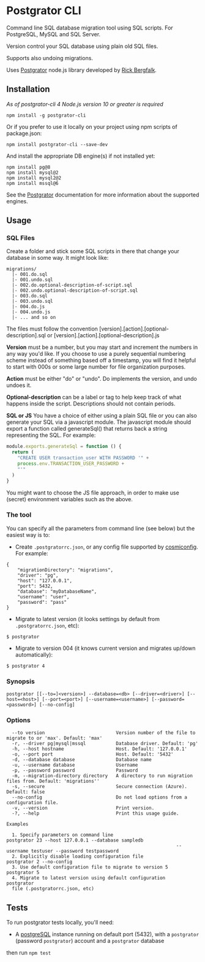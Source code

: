 # Postgrator CLI

Command line SQL database migration tool using SQL scripts. For PostgreSQL, MySQL and SQL Server.

Version control your SQL database using plain old SQL files.

Supports also undoing migrations.

Uses [Postgrator](https://github.com/rickbergfalk/postgrator) node.js library developed by [Rick Bergfalk](https://github.com/rickbergfalk).

## Installation

*As of postgrator-cli 4 Node.js version 10 or greater is required*

```
npm install -g postgrator-cli
```

Or if you prefer to use it locally on your project using npm scripts of package.json:

```
npm install postgrator-cli --save-dev
```

And install the appropriate DB engine(s) if not installed yet:

```
npm install pg@8
npm install mysql@2
npm install mysql2@2
npm install mssql@6
```

See the [Postgrator](https://github.com/rickbergfalk/postgrator) documentation for more information about the supported engines.

## Usage

### SQL Files

Create a folder and stick some SQL scripts in there that change your database in some way. It might look like:

```
migrations/
  |- 001.do.sql
  |- 001.undo.sql
  |- 002.do.optional-description-of-script.sql
  |- 002.undo.optional-description-of-script.sql
  |- 003.do.sql
  |- 003.undo.sql
  |- 004.do.js
  |- 004.undo.js
  |- ... and so on
```

The files must follow the convention
[version].[action].[optional-description].sql or
[version].[action].[optional-description].js

**Version** must be a number, but you may start and increment the numbers in any
way you'd like. If you choose to use a purely sequential numbering scheme
instead of something based off a timestamp, you will find it helpful to start
with 000s or some large number for file organization purposes.

**Action** must be either "do" or "undo". Do implements the version, and undo
undoes it.

**Optional-description** can be a label or tag to help keep track of what
happens inside the script. Descriptions should not contain periods.

**SQL or JS** You have a choice of either using a plain SQL file or you can also
generate your SQL via a javascript module. The javascript module should export a
function called generateSql() that returns back a string representing the SQL.
For example:

```js
module.exports.generateSql = function () {
  return (
    "CREATE USER transaction_user WITH PASSWORD '" +
    process.env.TRANSACTION_USER_PASSWORD +
    "'"
  )
}
```

You might want to choose the JS file approach, in order to make use (secret)
environment variables such as the above.

### The tool

You can specify all the parameters from command line (see below) but the easiest way is to:

* Create `.postgratorrc.json`, or any config file supported by [cosmiconfig](https://github.com/davidtheclark/cosmiconfig). For example:

```
{
    "migrationDirectory": "migrations",
    "driver": "pg",
    "host": "127.0.0.1",
    "port": 5432,
    "database": "myDatabaseName",
    "username": "user",
    "password": "pass"
}
```

* Migrate to latest version (it looks settings by default from `.postgratorrc.json`, etc):
```
$ postgrator
```

* Migrate to version 004 (it knows current version and migrates up/down automatically):
```
$ postgrator 4
```


### Synopsis

```
postgrator [[--to=]<version>] --database=<db> [--driver=<driver>] [--host=<host>] [--port=<port>] [--username=<username>] [--password=<password>] [--no-config]
```

### Options

```
  --to version                          Version number of the file to migrate to or 'max'. Default: 'max'
  -r, --driver pg|mysql|mssql           Database driver. Default: 'pg'
  -h, --host hostname                   Host. Default: '127.0.0.1'
  -o, --port port                       Host. Default: '5432'
  -d, --database database               Database name
  -u, --username database               Username
  -p, --password password               Password
  -m, --migration-directory directory   A directory to run migration files from. Default: 'migrations''
  -s, --secure                          Secure connection (Azure). Default: false
  --no-config                           Do not load options from a configuration file.
  -v, --version                         Print version.
  -?, --help                            Print this usage guide.

Examples

  1. Specify parameters on command line                       postgrator 23 --host 127.0.0.1 --database sampledb
                                                              --username testuser --password testpassword
  2. Explicitly disable loading configuration file            postgrator 2 --no-config
  3. Use default configuration file to migrate to version 5   postgrator 5
  4. Migrate to latest version using default configuration    postgrator
  file (.postgratorrc.json, etc)
```

## Tests
To run postgrator tests locally, you'll need:
- A [postgreSQL](http://www.postgresql.org/download/) instance running on default port (5432), with a `postgrator` (password `postgrator`) account and a `postgrator` database

then run `npm test`
